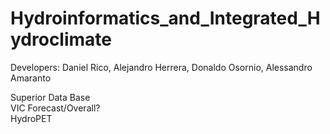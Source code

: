 # Hydroinformatics_and_Integrated_Hydroclimate
Developers: Daniel Rico, Alejandro Herrera, Donaldo Osornio, Alessandro Amaranto


Superior Data Base  
VIC Forecast/Overall?  
HydroPET  

